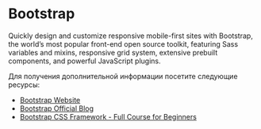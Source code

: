 # Bootstrap

Quickly design and customize responsive mobile-first sites with Bootstrap, the world’s most popular front-end open source toolkit, featuring Sass variables and mixins, responsive grid system, extensive prebuilt components, and powerful JavaScript plugins.

Для получения дополнительной информации посетите следующие ресурсы:

- [Bootstrap Website](https://getbootstrap.com)
- [Bootstrap Official Blog](https://blog.getbootstrap.com/2022/07/19/bootstrap-5-2-0/)
- [Bootstrap CSS Framework - Full Course for Beginners](https://www.youtube.com/watch?v=-qfEOE4vtxE)
